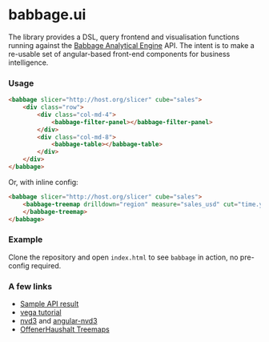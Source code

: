# babbage.ui

The library provides a DSL, query frontend and visualisation functions running against the [Babbage Analytical Engine](https://github.com/spendb/babbage) API. The intent is to make a re-usable set of angular-based front-end
components for business intelligence.

### Usage

```html
<babbage slicer="http://host.org/slicer" cube="sales">
    <div class="row">
        <div class="col-md-4">
            <babbage-filter-panel></babbage-filter-panel>
        </div>
        <div class="col-md-8">
            <babbage-table></babbage-table>
        </div>
    </div>
</babbage>
```

Or, with inline config:

```html
<babbage slicer="http://host.org/slicer" cube="sales">
    <babbage-treemap drilldown="region" measure="sales_usd" cut="time.year:2015">
    </babbage-treemap>
</babbage>
```

### Example

Clone the repository and open ``index.html`` to see ``babbage`` in action, no pre-config required.

### A few links

* [Sample API result](https://spendb-dev.herokuapp.com/api/slicer/cube/wb-contract-awards/aggregate?drilldown=supplier_country)
* [vega tutorial](https://github.com/trifacta/vega/wiki/Tutorial)
* [nvd3](https://github.com/novus/nvd3) and [angular-nvd3](https://github.com/krispo/angular-nvd3)
* [OffenerHaushalt Treemaps](https://github.com/okfde/offenerhaushalt.de/blob/master/offenerhaushalt/static/js/treemap.js)
